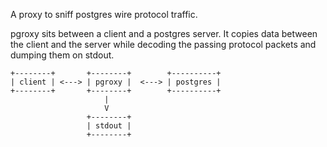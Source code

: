 A proxy to sniff postgres wire protocol traffic.

pgroxy sits between a client and a postgres server. It copies data between the client and the server while decoding the passing protocol packets and dumping them on stdout.

```
+--------+       +--------+        +----------+
| client | <---> | pgroxy |  <---> | postgres |
+--------+       +--------+        +----------+
                     |
                     V
                 +--------+
                 | stdout |
                 +--------+
```
